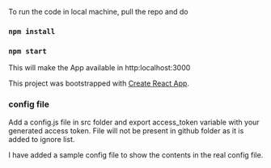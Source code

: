 To run the code in local machine, pull the repo and do

### `npm install`
### `npm start`


This will make the App available in http:localhost:3000


This project was bootstrapped with [Create React App](https://github.com/facebook/create-react-app).

### config file

Add a config.js file in src folder and export access_token variable with your generated access token. File will not be present in github folder as it is added to ignore list.

I have added a sample config file to show the contents in the real config file.